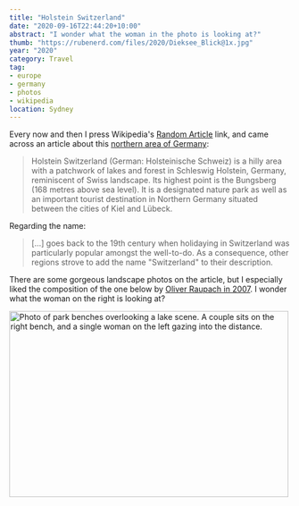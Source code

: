 ```yaml
---
title: "Holstein Switzerland"
date: "2020-09-16T22:44:20+10:00"
abstract: "I wonder what the woman in the photo is looking at?"
thumb: "https://rubenerd.com/files/2020/Dieksee_Blick@1x.jpg"
year: "2020"
category: Travel
tag:
- europe
- germany
- photos
- wikipedia
location: Sydney
---
```

Every now and then I press Wikipedia's [Random Article](https://en.wikipedia.org/wiki/Special:Random) link, and came across an article about this [northern area of Germany](https://en.wikipedia.org/wiki/Holstein_Switzerland)\:

> Holstein Switzerland (German: Holsteinische Schweiz) is a hilly area with a patchwork of lakes and forest in Schleswig Holstein, Germany, reminiscent of Swiss landscape. Its highest point is the Bungsberg (168 metres above sea level). It is a designated nature park as well as an important tourist destination in Northern Germany situated between the cities of Kiel and Lübeck.

Regarding the name: 

> [...] goes back to the 19th century when holidaying in Switzerland was particularly popular amongst the well-to-do. As a consequence, other regions strove to add the name "Switzerland" to their description. 

There are some gorgeous landscape photos on the article, but I especially liked the composition of the one below by [Oliver Raupach in 2007](https://commons.wikimedia.org/wiki/File:Dieksee_Blick.jpg). I wonder what the woman on the right is looking at?

<p><img src="https://rubenerd.com/files/2020/Dieksee_Blick@1x.jpg" srcset="https://rubenerd.com/files/2020/Dieksee_Blick@1x.jpg 1x, https://rubenerd.com/files/2020/Dieksee_Blick@2x.jpg 2x" alt="Photo of park benches overlooking a lake scene. A couple sits on the right bench, and a single woman on the left gazing into the distance." style="width:500px; height:333px;" /></p>

